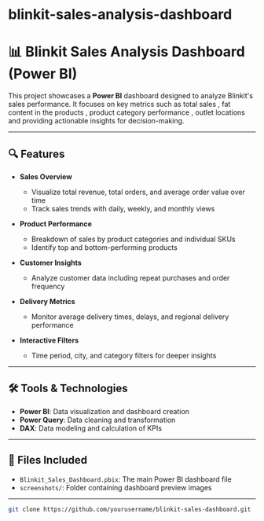 # blinkit-sales-analysis-dashboard
# 📊 Blinkit Sales Analysis Dashboard (Power BI)

This project showcases a **Power BI** dashboard designed to analyze Blinkit's sales performance. It focuses on key metrics such as total sales , fat content in the products , product category performance , outlet locations and   providing actionable insights for decision-making.

---

## 🔍 Features

- **Sales Overview**
  - Visualize total revenue, total orders, and average order value over time
  - Track sales trends with daily, weekly, and monthly views

- **Product Performance**
  - Breakdown of sales by product categories and individual SKUs
  - Identify top and bottom-performing products

- **Customer Insights**
  - Analyze customer data including repeat purchases and order frequency

- **Delivery Metrics**
  - Monitor average delivery times, delays, and regional delivery performance

- **Interactive Filters**
  - Time period, city, and category filters for deeper insights

---

## 🛠️ Tools & Technologies

- **Power BI**: Data visualization and dashboard creation  
- **Power Query**: Data cleaning and transformation  
- **DAX**: Data modeling and calculation of KPIs

---

## 📁 Files Included

- `Blinkit_Sales_Dashboard.pbix`: The main Power BI dashboard file  
- `screenshots/`: Folder containing dashboard preview images

---


   ```bash
   git clone https://github.com/yourusername/blinkit-sales-dashboard.git

